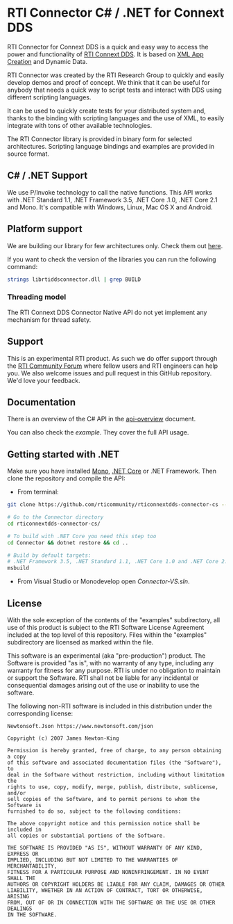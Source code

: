 # RTI Connector C# / .NET for Connext DDS

RTI Connector for Connext DDS is a quick and easy way to access the power and
functionality of [RTI Connext DDS](http://www.rti.com/products/index.html).
It is based on [XML App Creation](https://community.rti.com/static/documentation/connext-dds/5.3.1/doc/manuals/connext_dds/xml_application_creation/RTI_ConnextDDS_CoreLibraries_XML_AppCreation_GettingStarted.pdf) and Dynamic Data.

RTI Connector was created by the RTI Research Group to quickly and easily develop demos
and proof of concept. We think that it can be useful for anybody that needs
a quick way to script tests and interact with DDS using different scripting languages.

It can be used to quickly create tests for your distributed system and, thanks
to the binding with scripting languages and the use of XML, to easily integrate
with tons of other available technologies.

The RTI Connector library is provided in binary form for selected architectures. Scripting language bindings and examples are provided in source format.

## C# / .NET Support

We use P/Invoke technology to call the native functions. This API works with .NET Standard 1.1, .NET Framework 3.5, .NET Core .1.0, .NET Core 2.1 and Mono. It's compatible with Windows, Linux, Mac OS X and Android.

## Platform support

We are building our library for few architectures only. Check them out [here](https://github.com/rticommunity/rticonnextdds-connector/tree/master/lib).

If you want to check the version of the libraries you can run the following command:

``` bash
strings librtiddsconnector.dll | grep BUILD
```

### Threading model

The RTI Connext DDS Connector Native API do not yet implement any mechanism for thread safety.

## Support

This is an experimental RTI product. As such we do offer support through the [RTI Community Forum](https://community.rti.com/forums/technical-questions) where fellow users and RTI engineers can help you.
We also welcome issues and pull request in this GitHub repository.
We'd love your feedback.

## Documentation

There is an overview of the C# API in the [api-overview](api-overview.md)
document.

You can also check the _example_. They cover the full API usage.

## Getting started with .NET

Make sure you have installed [Mono](http://www.mono-project.com/download/),
[.NET Core](https://www.microsoft.com/net/core) or .NET Framework.
Then clone the repository and compile the API:

* From terminal:

```bash
git clone https://github.com/rticommunity/rticonnextdds-connector-cs --recursive

# Go to the Connector directory
cd rticonnextdds-connector-cs/

# To build with .NET Core you need this step too
cd Connector && dotnet restore && cd ..

# Build by default targets:
# .NET Framework 3.5, .NET Standard 1.1, .NET Core 1.0 and .NET Core 2.1
msbuild
```

* From Visual Studio or Monodevelop open *Connector-VS.sln*.

## License

With the sole exception of the contents of the "examples" subdirectory, all use of this product is subject to the RTI Software License Agreement included at the top level of this repository. Files within the "examples" subdirectory are licensed as marked within the file.

This software is an experimental (aka "pre-production") product. The Software is provided "as is", with no warranty of any type, including any warranty for fitness for any purpose. RTI is under no obligation to maintain or support the Software. RTI shall not be liable for any incidental or consequential damages arising out of the use or inability to use the software.

The following non-RTI software is included in this distribution under the corresponding license:

    Newtonsoft.Json https://www.newtonsoft.com/json

    Copyright (c) 2007 James Newton-King

    Permission is hereby granted, free of charge, to any person obtaining a copy
    of this software and associated documentation files (the "Software"), to
    deal in the Software without restriction, including without limitation the
    rights to use, copy, modify, merge, publish, distribute, sublicense, and/or
    sell copies of the Software, and to permit persons to whom the Software is
    furnished to do so, subject to the following conditions:

    The above copyright notice and this permission notice shall be included in
    all copies or substantial portions of the Software.

    THE SOFTWARE IS PROVIDED "AS IS", WITHOUT WARRANTY OF ANY KIND, EXPRESS OR
    IMPLIED, INCLUDING BUT NOT LIMITED TO THE WARRANTIES OF MERCHANTABILITY,
    FITNESS FOR A PARTICULAR PURPOSE AND NONINFRINGEMENT. IN NO EVENT SHALL THE
    AUTHORS OR COPYRIGHT HOLDERS BE LIABLE FOR ANY CLAIM, DAMAGES OR OTHER
    LIABILITY, WHETHER IN AN ACTION OF CONTRACT, TORT OR OTHERWISE, ARISING
    FROM, OUT OF OR IN CONNECTION WITH THE SOFTWARE OR THE USE OR OTHER DEALINGS
    IN THE SOFTWARE.
